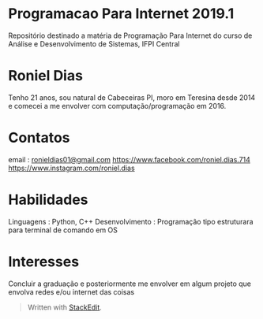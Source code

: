 # Programacao Para Internet 2019.1
Repositório destinado a matéria de Programação Para Internet do curso de Análise e Desenvolvimento de Sistemas, IFPI Central 

# Roniel Dias
Tenho 21 anos, sou natural de Cabeceiras PI, moro em Teresina desde 2014 e comecei a me envolver com computação/programação em 2016.

# Contatos
email : ronieldias01@gmail.com
https://www.facebook.com/roniel.dias.714
https://www.instagram.com/roniel.dias

# Habilidades
Linguagens : Python, C++
Desenvolvimento : Programação tipo estruturara para terminal de comando em OS

# Interesses
Concluir a graduação e posteriormente me envolver em algum projeto que envolva redes e/ou internet das coisas

> Written with [StackEdit](https://stackedit.io/).